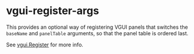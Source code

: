 # vgui-register-args

This provides an optional way of registering VGUI panels that switches the `baseName` and `panelTable` arguments, so that the panel table is ordered last.

See [vgui.Register](https://wiki.facepunch.com/gmod/vgui.Register) for more info.
